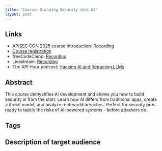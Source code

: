 ```yaml
---
title: "Course: Building‍ Security into AI"
layout: post
---
```


## Links

* APISEC CON 2025 course introduction: [Recording](https://www.youtube.com/watch?v=1wZIy2gdwKQ)
* [Course registration](https://www.apisecuniversity.com/courses/building-security-into-ai)
* freeCodeCamp: [Recording](https://www.youtube.com/watch?v=0xah5jMflcI)
* Livestream: [Recording](https://www.youtube.com/watch?v=6Gbx6qQv6XU)
* The API Hour podcast: [Hacking AI and Retraining LLMs](https://open.spotify.com/episode/6c8JzTv8OrZZc3Bwy8nBcH)

## Abstract

This course demystifies AI development and shows you how to build security in from the start. Learn how AI differs from traditional apps, create a threat model, and analyze real-world breaches. Perfect for security pros ready to tackle the risks of AI-powered systems - before attackers do.

## Tags

## Description of target audience
